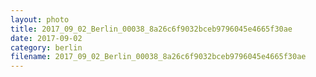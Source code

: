 ```yaml
---
layout: photo
title: 2017_09_02_Berlin_00038_8a26c6f9032bceb9796045e4665f30ae
date: 2017-09-02
category: berlin
filename: 2017_09_02_Berlin_00038_8a26c6f9032bceb9796045e4665f30ae
---
```

